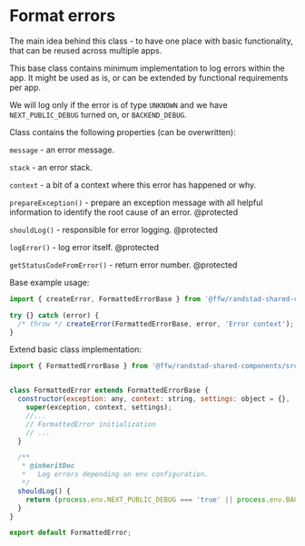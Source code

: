 # Format errors
The main idea behind this class - to have one place with basic functionality, that can be 
reused across multiple apps.

This base class contains minimum implementation to log errors within the app.
It might be used as is, or can be extended by functional requirements per app.

We will log only if the error is of type `UNKNOWN` and we have `NEXT_PUBLIC_DEBUG` turned on, or `BACKEND_DEBUG`. 

Class contains the following properties (can be overwritten):

`message` - an error message.

`stack` - an error stack.

`context` - a bit of a context where this error has happened or why.

`prepareException()` - prepare an exception message with all helpful information to identify the root cause of an error. @protected

`shouldLog()` -  responsible for error logging. @protected

`logError()` - log error itself. @protected

`getStatusCodeFromError()` - return error number. @protected

Base example usage:
```js
import { createError, FormattedErrorBase } from '@ffw/randstad-shared-components/src/utils';

try {} catch (error) {
  /* throw */ createError(FormattedErrorBase, error, 'Error context');
}
```

Extend basic class implementation:
```js
import { FormattedErrorBase } from '@ffw/randstad-shared-components/src/utils';


class FormattedError extends FormattedErrorBase {
  constructor(exception: any, context: string, settings: object = {}, ...moreArgs: any[]) {
    super(exception, context, settings);
    //...
    // FormattedError initialization
    // ...
  }

  /**
   * @inheritDoc
   *   Log errors depending on env configuration.
   */
  shouldLog() {
    return (process.env.NEXT_PUBLIC_DEBUG === 'true' || process.env.BACKEND_DEBUG === 'true') && super.shouldLog();
  }
}

export default FormattedError;
```

